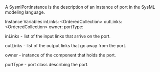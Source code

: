 A SysmlPortInstance is the description of an instance of port in the SysML modeling language.

Instance Variables
	inLinks:		<OrderedCollection<SysmlConnector>>
	outLinks:		<OrderedCollection<SysmlConnector>>
	owner:		<SysmlComponentInstance>
	portType:		<SysmlPort>

inLinks
	- list of the input links that arrive on the port.

outLinks
	- list of the output links that go away from the port.

owner
	- instance of the component that holds the port.

portType
	- port class describing the port.
